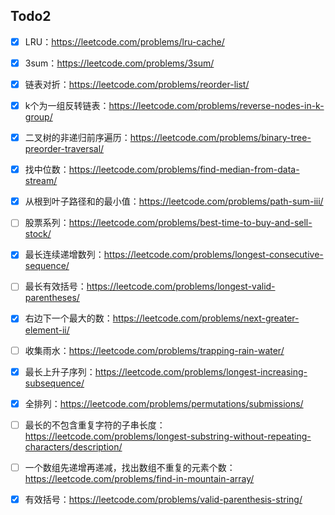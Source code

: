 ## Todo2

- [x] LRU：https://leetcode.com/problems/lru-cache/
- [x] 3sum：https://leetcode.com/problems/3sum/
- [x] 链表对折：https://leetcode.com/problems/reorder-list/
- [x] k个为一组反转链表：https://leetcode.com/problems/reverse-nodes-in-k-group/
- [x] 二叉树的非递归前序遍历：https://leetcode.com/problems/binary-tree-preorder-traversal/
- [x] 找中位数：https://leetcode.com/problems/find-median-from-data-stream/
- [x] 从根到叶子路径和的最小值：https://leetcode.com/problems/path-sum-iii/
- [ ] 股票系列：https://leetcode.com/problems/best-time-to-buy-and-sell-stock/
- [x] 最长连续递增数列：https://leetcode.com/problems/longest-consecutive-sequence/
- [ ] 最长有效括号：https://leetcode.com/problems/longest-valid-parentheses/
- [x] 右边下一个最大的数：https://leetcode.com/problems/next-greater-element-ii/
- [ ] 收集雨水：https://leetcode.com/problems/trapping-rain-water/
- [x] 最长上升子序列：https://leetcode.com/problems/longest-increasing-subsequence/
- [x] 全排列：https://leetcode.com/problems/permutations/submissions/
- [ ] 最长的不包含重复字符的子串长度：https://leetcode.com/problems/longest-substring-without-repeating-characters/description/
- [ ] 一个数组先递增再递减，找出数组不重复的元素个数：https://leetcode.com/problems/find-in-mountain-array/
- [x] 有效括号：https://leetcode.com/problems/valid-parenthesis-string/




